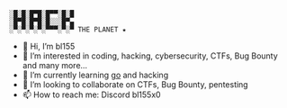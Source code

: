 ```
░█░█░█▀█░█▀▀░█░█
░█▀█░█▀█░█░░░█▀▄
░▀░▀░▀░▀░▀▀▀░▀░▀ THE PLANET ★
```
- 👋 Hi, I’m bl155
- 👀 I’m interested in coding, hacking, cybersecurity, CTFs, Bug Bounty and many more...
- 🌱 I’m currently learning [go](https://go.dev/) and hacking
- 💞️ I’m looking to collaborate on CTFs, Bug Bounty, pentesting
- 📫 How to reach me: Discord bl155x0

<!---
bl155x0/bl155x0 is a ✨ special ✨ repository because its `README.md` (this file) appears on your GitHub profile.
You can click the Preview link to take a look at your changes.
--->
